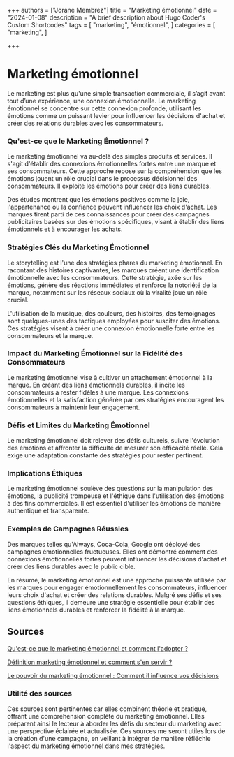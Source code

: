+++
authors = ["Jorane Membrez"]
title = "Marketing émotionnel"
date = "2024-01-08"
description = "A brief description about Hugo Coder's Custom Shortcodes"
tags = [
    "marketing",
    "émotionnel",
]
categories = [
    "marketing",
]

+++

# Marketing émotionnel

Le marketing est plus qu'une simple transaction commerciale, il s’agit avant tout d’une expérience, une connexion émotionnelle. Le marketing émotionnel se concentre sur cette connexion profonde, utilisant les émotions comme un puissant levier pour influencer les décisions d'achat et créer des relations durables avec les consommateurs.

### **Qu'est-ce que le Marketing Émotionnel ?**

Le marketing émotionnel va au-delà des simples produits et services. Il s'agit d'établir des connexions émotionnelles fortes entre une marque et ses consommateurs. Cette approche repose sur la compréhension que les émotions jouent un rôle crucial dans le processus décisionnel des consommateurs. Il exploite les émotions pour créer des liens durables.

Des études montrent que les émotions positives comme la joie, l'appartenance ou la confiance peuvent influencer les choix d'achat. Les marques tirent parti de ces connaissances pour créer des campagnes publicitaires basées sur des émotions spécifiques, visant à établir des liens émotionnels et à encourager les achats.

### **Stratégies Clés du Marketing Émotionnel**

Le storytelling est l'une des stratégies phares du marketing émotionnel. En racontant des histoires captivantes, les marques créent une identification émotionnelle avec les consommateurs. Cette stratégie, axée sur les émotions, génère des réactions immédiates et renforce la notoriété de la marque, notamment sur les réseaux sociaux où la viralité joue un rôle crucial.

L'utilisation de la musique, des couleurs, des histoires, des témoignages sont quelques-unes des tactiques employées pour susciter des émotions. Ces stratégies visent à créer une connexion émotionnelle forte entre les consommateurs et la marque.

### **Impact du Marketing Émotionnel sur la Fidélité des Consommateurs**

Le marketing émotionnel vise à cultiver un attachement émotionnel à la marque. En créant des liens émotionnels durables, il incite les consommateurs à rester fidèles à une marque. Les connexions émotionnelles et la satisfaction générée par ces stratégies encouragent les consommateurs à maintenir leur engagement.

### **Défis et Limites du Marketing Émotionnel**

Le marketing émotionnel doit relever des défis culturels, suivre l'évolution des émotions et affronter la difficulté de mesurer son efficacité réelle. Cela exige une adaptation constante des stratégies pour rester pertinent.

### **Implications Éthiques**

Le marketing émotionnel soulève des questions sur la manipulation des émotions, la publicité trompeuse et l'éthique dans l'utilisation des émotions à des fins commerciales. Il est essentiel d'utiliser les émotions de manière authentique et transparente.

### **Exemples de Campagnes Réussies**

Des marques telles qu'Always, Coca-Cola, Google ont déployé des campagnes émotionnelles fructueuses. Elles ont démontré comment des connexions émotionnelles fortes peuvent influencer les décisions d'achat et créer des liens durables avec le public cible.

En résumé, le marketing émotionnel est une approche puissante utilisée par les marques pour engager émotionnellement les consommateurs, influencer leurs choix d'achat et créer des relations durables. Malgré ses défis et ses questions éthiques, il demeure une stratégie essentielle pour établir des liens émotionnels durables et renforcer la fidélité à la marque.

## Sources

[Qu'est-ce que le marketing émotionnel et comment l'adopter ?](https://blog.hubspot.fr/marketing/marketing-emotionnel)

[Définition marketing émotionnel et comment s'en servir ?](https://beehub.fr/marketing-emotionnel-definition/)

[Le pouvoir du marketing émotionnel : Comment il influence vos décisions](https://ecopresto.com/le-role-marketing-emotionnel-consommateurs/)

### Utilité des sources

Ces sources sont pertinentes car elles combinent théorie et pratique, offrant une compréhension complète du marketing émotionnel. Elles préparent ainsi le lecteur à aborder les défis du secteur du marketing avec une perspective éclairée et actualisée. Ces sources me seront utiles lors de la création d'une campagne, en veillant à intégrer de manière réfléchie l'aspect du marketing émotionnel dans mes stratégies.
